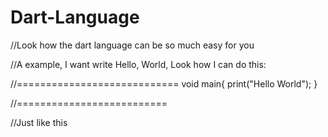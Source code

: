 # Dart-Language
//Look how the dart language can be so much easy for you

//A example, I want write Hello, World, Look how I can do this:

//============================
void main{
    print("Hello World");
}

//==========================

//Just like this
